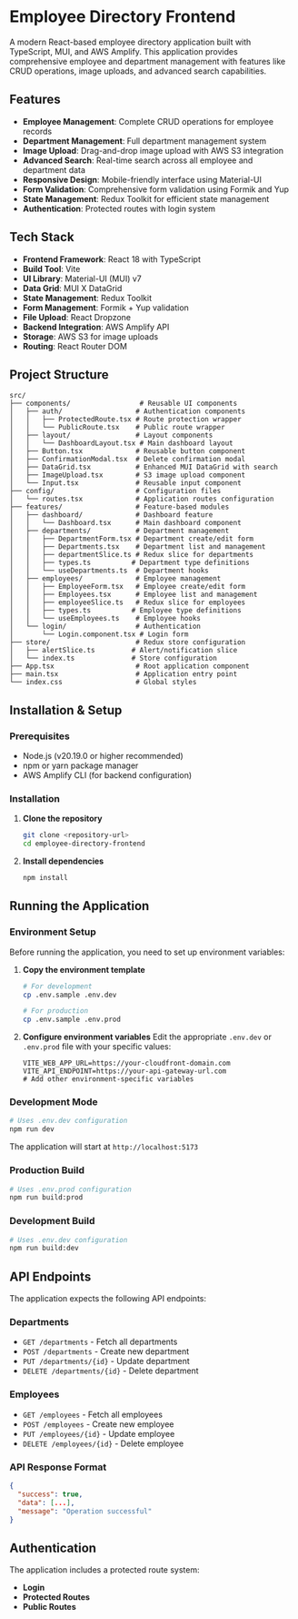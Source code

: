 # Employee Directory Frontend

A modern React-based employee directory application built with TypeScript, MUI, and AWS Amplify. This application provides comprehensive employee and department management with features like CRUD operations, image uploads, and advanced search capabilities.

## Features

- **Employee Management**: Complete CRUD operations for employee records
- **Department Management**: Full department management system
- **Image Upload**: Drag-and-drop image upload with AWS S3 integration
- **Advanced Search**: Real-time search across all employee and department data
- **Responsive Design**: Mobile-friendly interface using Material-UI
- **Form Validation**: Comprehensive form validation using Formik and Yup
- **State Management**: Redux Toolkit for efficient state management
- **Authentication**: Protected routes with login system

## Tech Stack

- **Frontend Framework**: React 18 with TypeScript
- **Build Tool**: Vite
- **UI Library**: Material-UI (MUI) v7
- **Data Grid**: MUI X DataGrid
- **State Management**: Redux Toolkit
- **Form Management**: Formik + Yup validation
- **File Upload**: React Dropzone
- **Backend Integration**: AWS Amplify API
- **Storage**: AWS S3 for image uploads
- **Routing**: React Router DOM

## Project Structure

```
src/
├── components/                 # Reusable UI components
│   ├── auth/                  # Authentication components
│   │   ├── ProtectedRoute.tsx # Route protection wrapper
│   │   └── PublicRoute.tsx    # Public route wrapper
│   ├── layout/                # Layout components
│   │   └── DashboardLayout.tsx # Main dashboard layout
│   ├── Button.tsx             # Reusable button component
│   ├── ConfirmationModal.tsx  # Delete confirmation modal
│   ├── DataGrid.tsx           # Enhanced MUI DataGrid with search
│   ├── ImageUpload.tsx        # S3 image upload component
│   └── Input.tsx              # Reusable input component
├── config/                    # Configuration files
│   └── routes.tsx             # Application routes configuration
├── features/                  # Feature-based modules
│   ├── dashboard/             # Dashboard feature
│   │   └── Dashboard.tsx      # Main dashboard component
│   ├── departments/           # Department management
│   │   ├── DepartmentForm.tsx # Department create/edit form
│   │   ├── Departments.tsx    # Department list and management
│   │   ├── departmentSlice.ts # Redux slice for departments
│   │   ├── types.ts          # Department type definitions
│   │   └── useDepartments.ts  # Department hooks
│   ├── employees/             # Employee management
│   │   ├── EmployeeForm.tsx   # Employee create/edit form
│   │   ├── Employees.tsx      # Employee list and management
│   │   ├── employeeSlice.ts   # Redux slice for employees
│   │   ├── types.ts          # Employee type definitions
│   │   └── useEmployees.ts    # Employee hooks
│   └── login/                 # Authentication
│       └── Login.component.tsx # Login form
├── store/                     # Redux store configuration
│   ├── alertSlice.ts         # Alert/notification slice
│   └── index.ts              # Store configuration
├── App.tsx                    # Root application component
├── main.tsx                   # Application entry point
└── index.css                  # Global styles
```

## Installation & Setup

### Prerequisites

- Node.js (v20.19.0 or higher recommended)
- npm or yarn package manager
- AWS Amplify CLI (for backend configuration)

### Installation

1. **Clone the repository**
   ```bash
   git clone <repository-url>
   cd employee-directory-frontend
   ```

2. **Install dependencies**
   ```bash
   npm install
   ```

## Running the Application

### Environment Setup

Before running the application, you need to set up environment variables:

1. **Copy the environment template**
   ```bash
   # For development
   cp .env.sample .env.dev
   
   # For production
   cp .env.sample .env.prod
   ```

2. **Configure environment variables**
   Edit the appropriate `.env.dev` or `.env.prod` file with your specific values:
   ```env
   VITE_WEB_APP_URL=https://your-cloudfront-domain.com
   VITE_API_ENDPOINT=https://your-api-gateway-url.com
   # Add other environment-specific variables
   ```

### Development Mode
```bash
# Uses .env.dev configuration
npm run dev
```
The application will start at `http://localhost:5173`

### Production Build
```bash
# Uses .env.prod configuration
npm run build:prod
```

### Development Build
```bash
# Uses .env.dev configuration
npm run build:dev
```

## API Endpoints

The application expects the following API endpoints:

### Departments
- `GET /departments` - Fetch all departments
- `POST /departments` - Create new department
- `PUT /departments/{id}` - Update department
- `DELETE /departments/{id}` - Delete department

### Employees
- `GET /employees` - Fetch all employees
- `POST /employees` - Create new employee
- `PUT /employees/{id}` - Update employee
- `DELETE /employees/{id}` - Delete employee

### API Response Format
```json
{
  "success": true,
  "data": [...],
  "message": "Operation successful"
}
```

## Authentication

The application includes a protected route system:
- **Login**
- **Protected Routes**
- **Public Routes**
